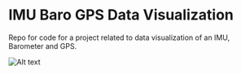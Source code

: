 # IMU Baro GPS Data Visualization
Repo for code for a project related to data visualization of an IMU, Barometer and GPS. 

![Alt text](https://s3-us-west-2.amazonaws.com/datavizproject/IMG_20151019_162019.jpg)
